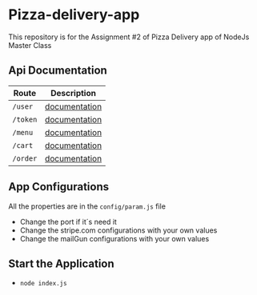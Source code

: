 # Pizza-delivery-app
This repository is for the Assignment #2 of Pizza Delivery app of NodeJs Master Class
## Api Documentation
| Route | Description |
| --- | --- |
|`/user`| [documentation](documentation/User.md) |
|`/token`| [documentation](documentation/Token.md) |
|`/menu`| [documentation](documentation/Menu.md) |
|`/cart`| [documentation](documentation/Cart.md) |
|`/order`| [documentation](documentation/Order.md) |

## App Configurations
All the properties are in the `config/param.js` file
* Change the port if it´s need it
* Change the stripe.com configurations with your own values
* Change the mailGun configurations with your own values

## Start the Application
* `node index.js`
